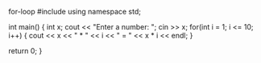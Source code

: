 for-loop
#include <iostream>
using namespace std;

int main() {
 int x;
cout << "Enter a number: ";
cin >> x;
for(int i = 1; i <= 10; i++)
 {
cout << x << " * " << i << " = " << x * i << endl;
}

return 0;
}
